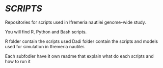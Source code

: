 # ***SCRIPTS***


Repositories for scripts used in Ifremeria nautilei genome-wide study.

You will find R, Python and Bash scripts.

R folder contain the scripts used
Dadi folder contain the scripts and models used for simulation in Ifremeria nautilei.

Each subfodler have it own readme that explain what do each scripts and how to run it 
